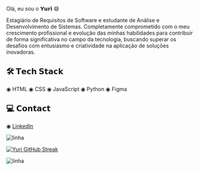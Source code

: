 
Olá, eu sou o 𝗬𝘂𝗿𝗶 😄

Estagiário de Requisitos de Software e estudante de Análise e Desenvolvimento de Sistemas. Completamente comprometido com o meu crescimento profissional e evolução das minhas habilidades para contribuir de forma significativa no campo da tecnologia, buscando superar os desafios com entusiasmo e criatividade na aplicação de soluções inovadoras.

## 🛠️ 𝗧𝗲𝗰𝗵 𝗦𝘁𝗮𝗰𝗸

◉ HTML ◉ CSS ◉ JavaScript ◉ Python ◉ Figma

## 💻 𝗖𝗼𝗻𝘁𝗮𝗰𝘁

◉ [LinkedIn](https://www.linkedin.com/in/yurialvs/)

![linha](https://user-images.githubusercontent.com/73097560/115834477-dbab4500-a447-11eb-908a-139a6edaec5c.gif)

[![Yuri GitHub Streak](https://streak-stats.demolab.com?user=yurialvs&theme=transparent&locale=pt_BR&card_width=500)](https://git.io/streak-stats)

![linha](https://user-images.githubusercontent.com/73097560/115834477-dbab4500-a447-11eb-908a-139a6edaec5c.gif)
